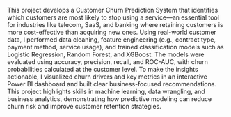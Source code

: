 This project develops a Customer Churn Prediction System that identifies which customers are most likely to stop using a service—an essential tool for industries like telecom, SaaS, and banking where retaining customers is more cost-effective than acquiring new ones. Using real-world customer data, I performed data cleaning, feature engineering (e.g., contract type, payment method, service usage), and trained classification models such as Logistic Regression, Random Forest, and XGBoost. The models were evaluated using accuracy, precision, recall, and ROC-AUC, with churn probabilities calculated at the customer level. To make the insights actionable, I visualized churn drivers and key metrics in an interactive Power BI dashboard and built clear business-focused recommendations. This project highlights skills in machine learning, data wrangling, and business analytics, demonstrating how predictive modeling can reduce churn risk and improve customer retention strategies.
